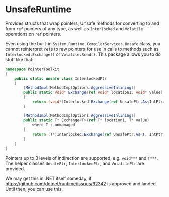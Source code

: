 # UnsafeRuntime
Provides structs that wrap pointers, Unsafe methods for converting to and from `ref` pointers of any type, as well as `Interlocked` and `Volatile` operations on `ref` pointers.

Even using the built-in `System.Runtime.CompilerServices.Unsafe` class, you cannot reinterpret `ref`s to raw pointers for use in calls to methods such as `Interlocked.Exchange()` or `Volatile.Read()`. This package allows you to do stuff like that:

```cs
namespace PointerToolkit
{
    public static unsafe class InterlockedPtr
    {
        [MethodImpl(MethodImplOptions.AggressiveInlining)]
        public static void* Exchange(ref void* location1, void* value)
        {
            return (void*)Interlocked.Exchange(ref UnsafePtr.As<IntPtr>(ref location1), (IntPtr)value);
        }

        [MethodImpl(MethodImplOptions.AggressiveInlining)]
        public static T* Exchange<T>(ref T* location1, T* value)
            where T : unmanaged
        {
            return (T*)Interlocked.Exchange(ref UnsafePtr.As<T, IntPtr>(ref location1), (IntPtr)value);
        }
    }
}
```

Pointers up to 3 levels of indirection are supported, e.g. `void***` and `T***`. The helper classes `UnsafePtr`, `InterlockedPtr`, and `VolatilePtr` are provided.

We may get this in .NET itself someday, if https://github.com/dotnet/runtime/issues/62342 is approved and landed. Until then, you can use this.
